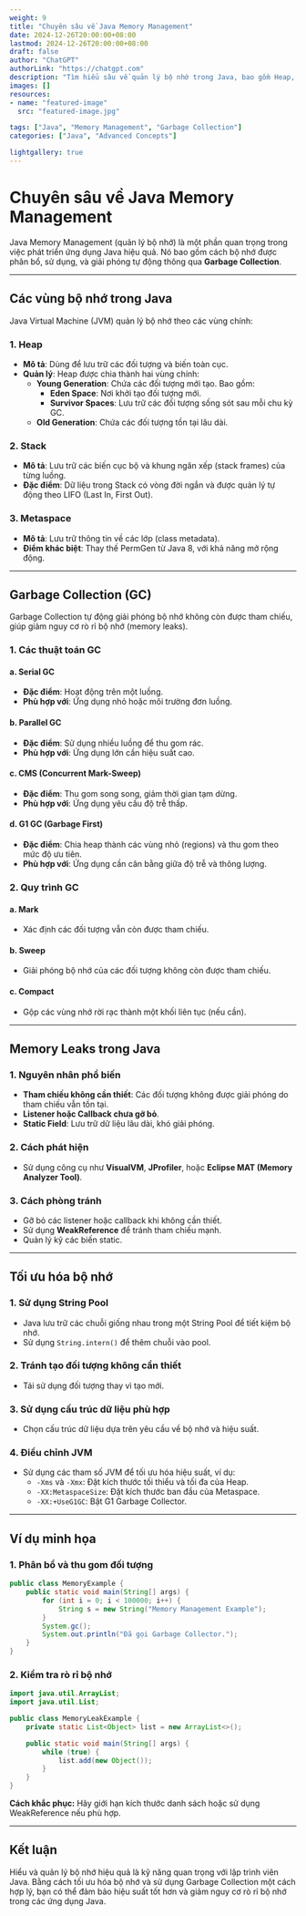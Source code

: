```yaml
---
weight: 9
title: "Chuyên sâu về Java Memory Management"
date: 2024-12-26T20:00:00+08:00
lastmod: 2024-12-26T20:00:00+08:00
draft: false
author: "ChatGPT"
authorLink: "https://chatgpt.com"
description: "Tìm hiểu sâu về quản lý bộ nhớ trong Java, bao gồm Heap, Stack, Garbage Collection, và tối ưu hóa hiệu suất bộ nhớ."
images: []
resources:
- name: "featured-image"
  src: "featured-image.jpg"

tags: ["Java", "Memory Management", "Garbage Collection"]
categories: ["Java", "Advanced Concepts"]

lightgallery: true
---
```


# Chuyên sâu về Java Memory Management

Java Memory Management (quản lý bộ nhớ) là một phần quan trọng trong việc phát triển ứng dụng Java hiệu quả. Nó bao gồm cách bộ nhớ được phân bổ, sử dụng, và giải phóng tự động thông qua **Garbage Collection**.

---

## Các vùng bộ nhớ trong Java

Java Virtual Machine (JVM) quản lý bộ nhớ theo các vùng chính:

### 1. **Heap**
- **Mô tả**: Dùng để lưu trữ các đối tượng và biến toàn cục.
- **Quản lý**: Heap được chia thành hai vùng chính:
  - **Young Generation**: Chứa các đối tượng mới tạo. Bao gồm:
    - **Eden Space**: Nơi khởi tạo đối tượng mới.
    - **Survivor Spaces**: Lưu trữ các đối tượng sống sót sau mỗi chu kỳ GC.
  - **Old Generation**: Chứa các đối tượng tồn tại lâu dài.

### 2. **Stack**
- **Mô tả**: Lưu trữ các biến cục bộ và khung ngăn xếp (stack frames) của từng luồng.
- **Đặc điểm**: Dữ liệu trong Stack có vòng đời ngắn và được quản lý tự động theo LIFO (Last In, First Out).

### 3. **Metaspace**
- **Mô tả**: Lưu trữ thông tin về các lớp (class metadata).
- **Điểm khác biệt**: Thay thế PermGen từ Java 8, với khả năng mở rộng động.

---

## Garbage Collection (GC)

Garbage Collection tự động giải phóng bộ nhớ không còn được tham chiếu, giúp giảm nguy cơ rò rỉ bộ nhớ (memory leaks).

### 1. **Các thuật toán GC**

#### a. **Serial GC**
- **Đặc điểm**: Hoạt động trên một luồng.
- **Phù hợp với**: Ứng dụng nhỏ hoặc môi trường đơn luồng.

#### b. **Parallel GC**
- **Đặc điểm**: Sử dụng nhiều luồng để thu gom rác.
- **Phù hợp với**: Ứng dụng lớn cần hiệu suất cao.

#### c. **CMS (Concurrent Mark-Sweep)**
- **Đặc điểm**: Thu gom song song, giảm thời gian tạm dừng.
- **Phù hợp với**: Ứng dụng yêu cầu độ trễ thấp.

#### d. **G1 GC (Garbage First)**
- **Đặc điểm**: Chia heap thành các vùng nhỏ (regions) và thu gom theo mức độ ưu tiên.
- **Phù hợp với**: Ứng dụng cần cân bằng giữa độ trễ và thông lượng.

### 2. **Quy trình GC**

#### a. **Mark**
- Xác định các đối tượng vẫn còn được tham chiếu.

#### b. **Sweep**
- Giải phóng bộ nhớ của các đối tượng không còn được tham chiếu.

#### c. **Compact**
- Gộp các vùng nhớ rời rạc thành một khối liên tục (nếu cần).

---

## Memory Leaks trong Java

### 1. **Nguyên nhân phổ biến**
- **Tham chiếu không cần thiết**: Các đối tượng không được giải phóng do tham chiếu vẫn tồn tại.
- **Listener hoặc Callback chưa gỡ bỏ**.
- **Static Field**: Lưu trữ dữ liệu lâu dài, khó giải phóng.

### 2. **Cách phát hiện**
- Sử dụng công cụ như **VisualVM**, **JProfiler**, hoặc **Eclipse MAT (Memory Analyzer Tool)**.

### 3. **Cách phòng tránh**
- Gỡ bỏ các listener hoặc callback khi không cần thiết.
- Sử dụng **WeakReference** để tránh tham chiếu mạnh.
- Quản lý kỹ các biến static.

---

## Tối ưu hóa bộ nhớ

### 1. **Sử dụng String Pool**
- Java lưu trữ các chuỗi giống nhau trong một String Pool để tiết kiệm bộ nhớ.
- Sử dụng `String.intern()` để thêm chuỗi vào pool.

### 2. **Tránh tạo đối tượng không cần thiết**
- Tái sử dụng đối tượng thay vì tạo mới.

### 3. **Sử dụng cấu trúc dữ liệu phù hợp**
- Chọn cấu trúc dữ liệu dựa trên yêu cầu về bộ nhớ và hiệu suất.

### 4. **Điều chỉnh JVM**
- Sử dụng các tham số JVM để tối ưu hóa hiệu suất, ví dụ:
  - `-Xms` và `-Xmx`: Đặt kích thước tối thiểu và tối đa của Heap.
  - `-XX:MetaspaceSize`: Đặt kích thước ban đầu của Metaspace.
  - `-XX:+UseG1GC`: Bật G1 Garbage Collector.

---

## Ví dụ minh họa

### 1. **Phân bổ và thu gom đối tượng**

```java
public class MemoryExample {
    public static void main(String[] args) {
        for (int i = 0; i < 100000; i++) {
            String s = new String("Memory Management Example");
        }
        System.gc();
        System.out.println("Đã gọi Garbage Collector.");
    }
}
```

### 2. **Kiểm tra rò rỉ bộ nhớ**

```java
import java.util.ArrayList;
import java.util.List;

public class MemoryLeakExample {
    private static List<Object> list = new ArrayList<>();

    public static void main(String[] args) {
        while (true) {
            list.add(new Object());
        }
    }
}
```

**Cách khắc phục:** Hãy giới hạn kích thước danh sách hoặc sử dụng WeakReference nếu phù hợp.

---

## Kết luận

Hiểu và quản lý bộ nhớ hiệu quả là kỹ năng quan trọng với lập trình viên Java. Bằng cách tối ưu hóa bộ nhớ và sử dụng Garbage Collection một cách hợp lý, bạn có thể đảm bảo hiệu suất tốt hơn và giảm nguy cơ rò rỉ bộ nhớ trong các ứng dụng Java.
